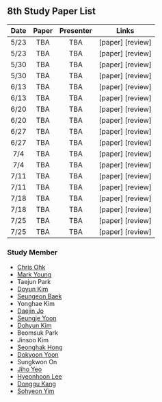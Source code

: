 ## 8th Study Paper List

Date | Paper | Presenter | Links
:---: | :---: | :---: | :---:
5/23 | TBA | TBA | [paper] [review]
5/23 | TBA | TBA | [paper] [review]
5/30 | TBA | TBA | [paper] [review]
5/30 | TBA | TBA | [paper] [review]
6/13 | TBA | TBA | [paper] [review]
6/13 | TBA | TBA | [paper] [review]
6/20 | TBA | TBA | [paper] [review]
6/20 | TBA | TBA | [paper] [review]
6/27 | TBA | TBA | [paper] [review]
6/27 | TBA | TBA | [paper] [review]
7/4 | TBA | TBA | [paper] [review]
7/4 | TBA | TBA | [paper] [review]
7/11 | TBA | TBA | [paper] [review]
7/11 | TBA | TBA | [paper] [review]
7/18 | TBA | TBA | [paper] [review]
7/18 | TBA | TBA | [paper] [review]
7/25 | TBA | TBA | [paper] [review]
7/25 | TBA | TBA | [paper] [review]

### Study Member

* [Chris Ohk](http://www.github.com/utilForever)
* [Mark Young](http://www.github.com/tylee33)
* Taejun Park
* [Doyun Kim](http://www.github.com/qelloman)
* [Seungeon Baek](http://www.github.com/SeungeonBaek)
* Yonghae Kim
* [Daejin Jo](http://www.github.com/twidddj)
* [Seungje Yoon](http://www.github.com/sjYoondeltar)
* [Dohyun Kim](http://www.github.com/kimdo331)
* Beomsuk Park
* Jinsoo Kim
* [Seonghak Hong](http://www.github.com/hong-sh)
* [Dokyoon Yoon](http://www.github.com/ERU1206)
* Sungkwon On
* [Jiho Yeo](http://www.github.com/jihoyeo)
* [Hyeonhoon Lee](http://www.github.com/HyeonhoonLee)
* [Donggu Kang](http://www.github.com/HERIUN)
* [Sohyeon Yim](http://www.github.com/sohyunwriter)